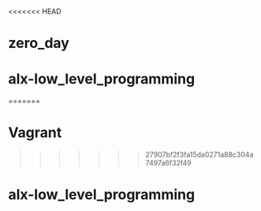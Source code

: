 <<<<<<< HEAD
# zero_day
# alx-low_level_programming
=======
# Vagrant
>>>>>>> 27907bf2f3fa15da0271a88c304a7497a6f32f49
# alx-low_level_programming
